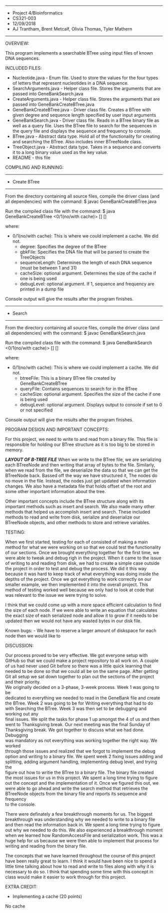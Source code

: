 ****************
* Project 4/Bioinformatics
* CS321-003
* 12/09/2018
* AJ Trantham, Brent Metcalf, Olivia Thomas, Tyler Mathern
**************** 

OVERVIEW:

This program implements a searchable BTree using input files of known DNA sequences.
	

INCLUDED FILES:

 * Nucleotide.java - Enum file. Used to store the values for the four types of letters that represent nucleotides in a DNA sequence.
 * SearchArguments.java - Helper class file. Stores the arguments that are passed into GeneBankSearch.java
 * CreateArguments.java - Helper class file. Stores the arguments that are passed into GeneBankCreateBTree.java
 * GeneBankCreateBTree.java - Driver class file. Creates a BTree with given degree and sequence length specified by user input arguments
 * GeneBankSearch.java - Driver class file. Reads in a BTree binary file as well as a query file. Uses the BTree file to search for the sequences in the query file and displays the sequence and frequency to console.
 * BTree.java - Abstract data type. Hold all of the functionality for creating and searching the BTree. Also includes inner BTreeNode class.
 * TreeObject.java - Abstract data type. Takes in a sequence and converts it to a long binary value used as the key value.
 * README - this file


COMPILING AND RUNNING:

 *********
 * Create BTree
 *********
 From the directory containing all source files, compile the
 driver class (and all dependencies) with the command:
 $ javac GeneBankCreateBTree.java

 Run the compiled class file with the command:
 $ java GeneBankCreateBTree <0/1(no/with cache)> <degree> <gbkFile> <sequenceLength> [<cacheSize>] [<debugLevel>]

 where:
  * 0/1(no/with cache): This is where we could implement a cache. We did not.
	* degree: Specifies the degree of the BTree
	* gbkFile: Specifies the DNA file that will be parsed to create the TreeObjects
	* sequenceLength: Determines the length of each DNA sequence (must be between 1 and 31)
	* cacheSize: optional argument. Determines the size of the cache if one is being used
	* debugLevel: optional argument. If 1, sequence and frequency are printed in a dump file

 Console output will give the results after the program finishes.

 *********
 * Search
 *********
 From the directory containing all source files, compile the
 driver class (and all dependencies) with the command:
 $ javac GeneBankSearch.java

 Run the compiled class file with the command:
 $ java GeneBankSearch <0/1(no/with cache)> <btreeFile> <queryFile> [<cacheSize>] [<debugLevel>]

 where:
  * 0/1(no/with cache): This is where we could implement a cache. We did not.
	* btreeFile: This is a binary BTree file created by GeneBankCreateBTree
	* queryFile: Contains sequences to search for in the BTree
	* cacheSize: optional argument. Specifies the size of the cache if one is being used
	* debugLevel: optional argument. Displays output to console if set to 0 or not specified

 Console output will give the results after the program finishes.


PROGRAM DESIGN AND IMPORTANT CONCEPTS:

 For this project, we need to write to and read from a binary file. This file is 
 responsible for holding our BTree structure as it is too big to be stored in 
 memory. 

  ***LAYOUT OF B-TREE FILE***
  When we write to the BTree file, we are serializing each BTreeNode and then 
  writing that array of bytes to the file. Similarly, when we read from the file,
  we deserialize the data so that we can get the BTreeNode back. Bassed off the 
  way we have structured it, The nodes do no move in the file. Instead, the 
  nodes just get updated when information changes. We also have a metadata file 
  that holds offset of the root and some other important information about the 
  tree.

  Other important concepts include the BTree structure along with its important 
  methods such as insert and search. We also made many other methods that helped 
  us accomplish insert and search. These included methods to read and write from 
  disk, serialize and deserialize our BTreeNode objects, and other methods to 
  store and retrieve variables.


TESTING:

 When we first started, testing for each of consisted of making a main method 
 for what we were working on so that we could test the functionality of our 
 sections. Once we brought everything together for the first time, we were able 
 to tweak and debug righ in the project. When it came to the issue of writing to 
 and reading from disk, we had to create a simple case outside the project in 
 order to test and debug the process. We did it this way because it was hard to 
 keep track of what everything was doing inside the depths of the project. Once 
 we got everything to work correctly on our smaller example, we then implemented 
 it into the overall project. This method of testing worked well because we only 
 had to look at code that was relevant to the issue we were trying to solve.

 I think that we could come up with a more space efficient calculation to find
 the size of each node. If we were able to write an equation that calculates
 the exact size of each serialized node and allow it to grow if it needs to be
 updated then we would not have any wasted bytes in our disk file.

 Known bugs:
	- We have to reserve a larger amount of diskspace for each node then we would like to


DISCUSSION:
 
 Our process proved to be very effective. We got everyone setup with GitHub so
 that we could make a project repository to all work on. A couple of us had 
 never used Git before so there was a little quick learning that needed to be
 done so that we could all be on the same page. After getting Git all setup we 
 sat down together to plan out the sections of the project and their priority.   
 We originally decided on a 3-phase, 3-week process. Week 1 was going to be    
 dedicated to everything we needed to read in the GeneBank file and create the 
 BTree. Week 2 was going to be for Writing everything that had to do with 
 Searching the BTree. Week 3 was then set to be debugging and working out any   
 final issues. We split the tasks for phase 1 up amongst the 4 of us and then    
 went to Thanksgiving break. Our next meeting was the final Sunday of    
 Thanksgiving break. We got together to discuss what we had done. Debugging    
 was mandatory as not everything was working together the right way. We worked   
 through those issues and realized that we forgot to implement the debug   
 option and writing to a binary file. We spent week 2 fixing issues adding and   
 splitting, adding argument handling, implementing debug level, and trying the   
 figure out how to writie the BTree to a binary file. The binary file created   
 the most issues for us in this project. We spent a long time trying to figure   
 out the concept and the implementation of it. Once we figured this out, we   
 were able to go ahead and  write the search method that retrieves the   
 BTreeNode objects from the binary file and reports its sequence and frequency   
 to the console.

 There were definately a few breakthrough moments for us. The biggest 
 breakthrough was understanding why we needed to write to a binary file and then 
 read the information back in. We spent a long time trying to figure out why we 
 needed to do this. We also experienced a breakthrough moment when we learned 
 how RandomAccessFile and serialization work. This was a huge help for us 
 because we were then able to implement that process for writing and reading 
 from the binary file.

 The concepts that we have learned throughout the course of this project have 
 been really great to learn. I think it would have been nice to spend a little 
 time talking about how to read and write to files along with why it is 
 necessary to do so. I think that spending some time with this concept in class 
 would make it easier to work through for this project.

 
EXTRA CREDIT:
 * Implementing a cache (20 points)

No cache
